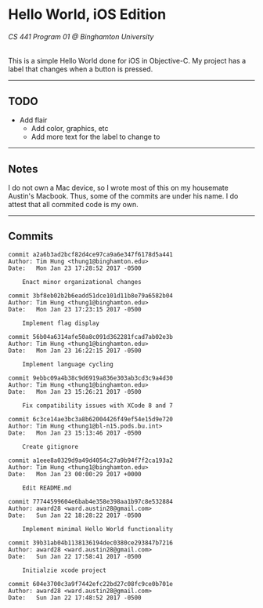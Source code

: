 # Hello World, iOS Edition
###### CS 441 Program 01 @ Binghamton University

This is a simple Hello World done for iOS in Objective-C. My project has a label that changes when a button is pressed.

----

## TODO

- Add flair
  - Add color, graphics, etc
  - Add more text for the label to change to

----

## Notes

I do not own a Mac device, so I wrote most of this on my housemate Austin's Macbook. Thus, some of the commits are under his name. I do attest that all commited code is my own.

----

## Commits

	commit a2a6b3ad2bcf82d4ce97ca9a6e347f6178d5a441
	Author: Tim Hung <thung1@binghamton.edu>
	Date:   Mon Jan 23 17:28:52 2017 -0500

	    Enact minor organizational changes

	commit 3bf8eb02b2b6eadd51dce101d11b8e79a6582b04
	Author: Tim Hung <thung1@binghamton.edu>
	Date:   Mon Jan 23 17:23:15 2017 -0500

	    Implement flag display

	commit 56b04a6314afe50a8c091d362281fcad7ab02e3b
	Author: Tim Hung <thung1@binghamton.edu>
	Date:   Mon Jan 23 16:22:15 2017 -0500

	    Implement language cycling

	commit 9ebbc09a4b38c9d6919a836e303ab3cd3c9a4d30
	Author: Tim Hung <thung1@binghamton.edu>
	Date:   Mon Jan 23 15:26:21 2017 -0500

	    Fix compatibility issues with XCode 8 and 7

	commit 6c3ce14ae3bc3a8b62004426f49ef54e15d9e720
	Author: Tim Hung <thung1@bl-n15.pods.bu.int>
	Date:   Mon Jan 23 15:13:46 2017 -0500

	    Create gitignore

	commit a1eee8a0329d9a49d4054c27a9b94f7f2ca193a2
	Author: Tim Hung <thung1@binghamton.edu>
	Date:   Mon Jan 23 00:00:29 2017 +0000

	    Edit README.md

	commit 77744599604e6bab4e358e398aa1b97c8e532884
	Author: award28 <ward.austin28@gmail.com>
	Date:   Sun Jan 22 18:28:22 2017 -0500

	    Implement minimal Hello World functionality

	commit 39b31ab04b1138136194dec0380ce293847b7216
	Author: award28 <ward.austin28@gmail.com>
	Date:   Sun Jan 22 17:58:41 2017 -0500

	    Initialzie xcode project

	commit 604e3700c3a9f7442efc22bd27c08fc9ce0b701e
	Author: award28 <ward.austin28@gmail.com>
	Date:   Sun Jan 22 17:48:52 2017 -0500
